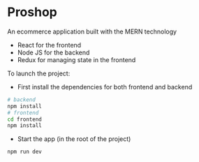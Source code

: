 # Proshop
An ecommerce application built with the MERN technology

- React for the frontend
- Node JS for the backend
- Redux for managing state in the frontend

To launch the project:
- First install the dependencies for both frontend and backend
```bash
# backend
npm install
# frontend
cd frontend
npm install
```
- Start the app (in the root of the project)
```npm 
npm run dev
```

